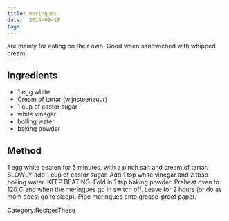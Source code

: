 ```yaml
---
title: meringues
date:  2014-09-10
tags:
---
```

are mainly for eating on their own. Good when sandwiched with whipped
cream.

Ingredients
-----------

-   1 egg white
-   Cream of tartar (wijnsteenzuur)
-   1 cup of castor sugar
-   white vinegar
-   boiling water
-   baking powder

Method
------

1 egg white beaten for 5 minutes, with a pinch salt and cream of tartar.
SLOWLY add 1 cup of castor sugar. Add 1 tsp white vinegar and 2 tbsp
boiling water. KEEP BEATING. Fold in 1 tsp baking powder. Preheat oven
to 120 C and when the meringues go in switch off. Leave for 2 hours (or
do as mom does: go to sleep). Pipe meringues onto grease-proof paper.

[Category:RecipesThese](Category:Recipes "wikilink")

